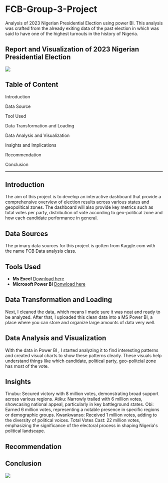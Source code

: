 # FCB-Group-3-Project
Analysis of 2023 Nigerian Presidential Election using power BI. This analysis was crafted from the already exiting data of the past election in which was said to have one of the highest turnouts in the history of Nigeria. 
## Report and Visualization of 2023 Nigerian Presidential Election
![](E2)

## Table of Content

Introduction

Data Source

Tool Used

Data Transformation and Loading

Data Analysis and Visualization

Insights and Implications

Recommendation

Conclusion

- - -

## Introduction
The aim of this project is to develop an interactive dashboard that provide a comprehensive overview of election results across various states and geopolitical zones.
The dashboard will also provide key metrics such as total votes per party, distribution of vote according to geo-political zone and how each candidate performance in general. 

## Data Sources 
The primary data sources for this project is gotten from Kaggle.com with the name FCB Data analysis class.



## Tools Used
- **Ms Excel** [Download here](https://www.microsoft.com)
- **Microsoft Power BI** [Donwload here](https://www.microsoft.com/en-us/download/details.aspx?id=58494)

## Data Transformation and Loading
Next, I cleaned the data, which means I made sure it was neat and ready to be analyzed. After that, I uploaded this clean data into a MS Power BI, 
a place where you can store and organize large amounts of data very well.

## Data Analysis and Visualization
With the data in Power BI , I started analyzing it to find interesting patterns and created visual charts to show these patterns clearly. 
These visuals help understand things like which candidate, political party, geo-politcial zone has most of the vote.

## Insights
Tinubu: Secured victory with 8 million votes, demonstrating broad support across various regions.
Atiku: Narrowly trailed with 6 million votes, showcasing national appeal, particularly in key battleground states.
Obi: Earned 6 million votes, representing a notable presence in specific regions or demographic groups.
Kwankwanso:  Received 1 million votes, adding to the diversity of political voices.
Total Votes Cast: 22 million votes, emphasizing the significance of the electoral process in shaping Nigeria's political landscape.

## Recommendation

## Conclusion
  

![](NH.jpg)
